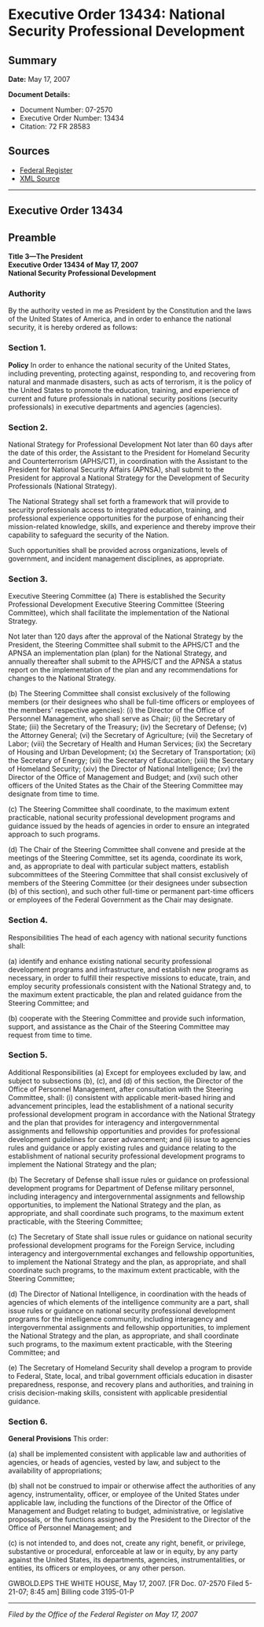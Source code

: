 # Executive Order 13434: National Security Professional Development

## Summary

**Date:** May 17, 2007

**Document Details:**
- Document Number: 07-2570
- Executive Order Number: 13434
- Citation: 72 FR 28583

## Sources
- [Federal Register](https://www.federalregister.gov/documents/2007/05/22/07-2570/national-security-professional-development)
- [XML Source](https://www.federalregister.gov/documents/full_text/xml/2007/05/22/07-2570.xml)

---

## Executive Order 13434

## Preamble

**Title 3—The President**  
**Executive Order 13434 of May 17, 2007**  
**National Security Professional Development**

### Authority

By the authority vested in me as President by the Constitution and the laws of the United States of America, and in order to enhance the national security, it is hereby ordered as follows: 
### Section 1.

**Policy**
 In order to enhance the national security of the United States, including preventing, protecting against, responding to, and recovering from natural and manmade disasters, such as acts of terrorism, it is the policy of the United States to promote the education, training, and experience of current and future professionals in national security positions (security professionals) in executive departments and agencies (agencies). 
### Section 2.

National Strategy for Professional Development Not later than 60 days after the date of this order, the Assistant to the President for Homeland Security and Counterterrorism (APHS/CT), in coordination with the Assistant to the President for National Security Affairs (APNSA), shall submit to the President for approval a National Strategy for the Development of Security Professionals (National Strategy).

The National Strategy shall set forth a framework that will provide to security professionals access to integrated education, training, and professional experience opportunities for the purpose of enhancing their mission-related knowledge, skills, and experience and thereby improve their capability to safeguard the security of the Nation.

Such opportunities shall be provided across organizations, levels of government, and incident management disciplines, as appropriate. 
### Section 3.

Executive Steering Committee (a) There is established the Security Professional Development Executive Steering Committee (Steering Committee), which shall facilitate the implementation of the National Strategy.

Not later than 120 days after the approval of the National Strategy by the President, the Steering Committee shall submit to the APHS/CT and the APNSA an implementation plan (plan) for the National Strategy, and annually thereafter shall submit to the APHS/CT and the APNSA a status report on the implementation of the plan and any recommendations for changes to the National Strategy. 

(b) The Steering Committee shall consist exclusively of the following members (or their designees who shall be full-time officers or employees of the members' respective agencies): 
    (i) the Director of the Office of Personnel Management, who shall serve as Chair; 
    (ii) the Secretary of State; 
    (iii) the Secretary of the Treasury; 
    (iv) the Secretary of Defense; 
    (v) the Attorney General; 
    (vi) the Secretary of Agriculture; 
    (vii) the Secretary of Labor; 
    (viii) the Secretary of Health and Human Services; 
    (ix) the Secretary of Housing and Urban Development; 
    (x) the Secretary of Transportation; 
    (xi) the Secretary of Energy; 
    (xii) the Secretary of Education; 
    (xiii) the Secretary of Homeland Security; 
    (xiv) the Director of National Intelligence; 
    (xv) the Director of the Office of Management and Budget; and 
    (xvi) such other officers of the United States as the Chair of the Steering Committee may designate from time to time. 

(c) The Steering Committee shall coordinate, to the maximum extent practicable, national security professional development programs and guidance issued by the heads of agencies in order to ensure an integrated approach to such programs. 

(d) The Chair of the Steering Committee shall convene and preside at the meetings of the Steering Committee, set its agenda, coordinate its work, and, as appropriate to deal with particular subject matters, establish subcommittees of the Steering Committee that shall consist exclusively of members of the Steering Committee (or their designees under subsection (b) of this section), and such other full-time or permanent part-time officers or employees of the Federal Government as the Chair may designate. 
### Section 4.

Responsibilities The head of each agency with national security functions shall: 

(a) identify and enhance existing national security professional development programs and infrastructure, and establish new programs as necessary, in order to fulfill their respective missions to educate, train, and employ security professionals consistent with the National Strategy and, to the maximum extent practicable, the plan and related guidance from the Steering Committee; and 

(b) cooperate with the Steering Committee and provide such information, support, and assistance as the Chair of the Steering Committee may request from time to time. 
### Section 5.

Additional Responsibilities (a) Except for employees excluded by law, and subject to subsections (b), (c), and (d) of this section, the Director of the Office of Personnel Management, after consultation with the Steering Committee, shall: 
    (i) consistent with applicable merit-based hiring and advancement principles, lead the establishment of a national security professional development program in accordance with the National Strategy and the plan that provides for interagency and intergovernmental assignments and fellowship opportunities and provides for professional development guidelines for career advancement; and 
    (ii) issue to agencies rules and guidance or apply existing rules and guidance relating to the establishment of national security professional development programs to implement the National Strategy and the plan; 

(b) The Secretary of Defense shall issue rules or guidance on professional development programs for Department of Defense military personnel, including interagency and intergovernmental assignments and fellowship opportunities, to implement the National Strategy and the plan, as appropriate, and shall coordinate such programs, to the maximum extent practicable, with the Steering Committee; 

(c) The Secretary of State shall issue rules or guidance on national security professional development programs for the Foreign Service, including interagency and intergovernmental exchanges and fellowship opportunities, to implement the National Strategy and the plan, as appropriate, and shall coordinate such programs, to the maximum extent practicable, with the Steering Committee; 

(d) The Director of National Intelligence, in coordination with the heads of agencies of which elements of the intelligence community are a part, shall issue rules or guidance on national security professional development 
programs for the intelligence community, including interagency and intergovernmental assignments and fellowship opportunities, to implement the National Strategy and the plan, as appropriate, and shall coordinate such programs, to the maximum extent practicable, with the Steering Committee; and 

(e) The Secretary of Homeland Security shall develop a program to provide to Federal, State, local, and tribal government officials education in disaster preparedness, response, and recovery plans and authorities, and training in crisis decision-making skills, consistent with applicable presidential guidance. 
### Section 6.

**General Provisions**
 This order: 

(a) shall be implemented consistent with applicable law and authorities of agencies, or heads of agencies, vested by law, and subject to the availability of appropriations; 

(b) shall not be construed to impair or otherwise affect the authorities of any agency, instrumentality, officer, or employee of the United States under applicable law, including the functions of the Director of the Office of Management and Budget relating to budget, administrative, or legislative proposals, or the functions assigned by the President to the Director of the Office of Personnel Management; and 

(c) is not intended to, and does not, create any right, benefit, or privilege, substantive or procedural, enforceable at law or in equity, by any party against the United States, its departments, agencies, instrumentalities, or entities, its officers or employees, or any other person.

GWBOLD.EPS
THE WHITE HOUSE,
May 17, 2007. 
[FR Doc. 07-2570
Filed 5-21-07; 8:45 am]
Billing code 3195-01-P

---

*Filed by the Office of the Federal Register on May 17, 2007*
